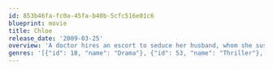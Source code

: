 ```yaml
---
id: 853b46fa-fc0a-45fa-b40b-5cfc516e01c6
blueprint: movie
title: Chloe
release_date: '2009-03-25'
overview: 'A doctor hires an escort to seduce her husband, whom she suspects of cheating, though unforeseen events put the family in danger.'
genres: '[{"id": 18, "name": "Drama"}, {"id": 53, "name": "Thriller"}, {"id": 9648, "name": "Mystery"}]'
---
```

